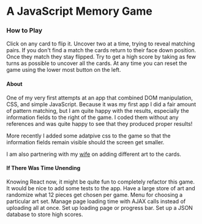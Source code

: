 # A JavaScript Memory Game

### How to Play
Click on any card to flip it. Uncover two at a time, trying to reveal matching pairs. If you don't
find a match the cards return to their face down position. Once they match they stay flipped. Try
to get a high score by taking as few turns as possible to uncover all the cards. At any time you
can reset the game using the lower most button on the left.

#### About
One of my very first attempts at an app that combined DOM manipulation, CSS, and simple JavaScript.
Because it was my first app I did a fair amount of pattern matching, but I am quite happy with the results, especially the information fields to the right of the
game. I coded them without any references and was quite happy to see that they produced proper results!

More recently I added some adatpive css to the game so that the information fields remain visible should the screen get smaller.

I am also partnering with my [wife] on adding different art to the cards.

#### If There Was Time Unending
Knowing React now, it might be quite fun to completely refactor this game.
It would be nice to add some tests to the app.
Have a large store of art and randomize what 12 pieces get chosen per game.
Menu for choosing a particular art set.
Manage page loading time with AJAX calls instead of uploading all at once.
Set up loading page or progress bar.
Set up a JSON database to store high scores.

[wife]: https://www.jkungdreyfus.com/
